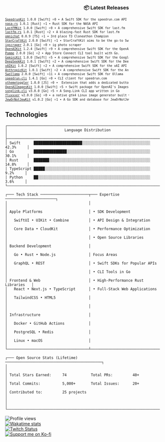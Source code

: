 





















































































<!-- Recent Releases -->
<div style="width: 80%; text-align: right;">
<h3>📦 Latest Releases</h3>
<pre style="text-align: left; margin-left: auto; font-size: 0.7em; line-height: 1.4;">
<a href="https://github.com/marcusziade/SpeedrunKit/releases/tag/1.0.0">SpeedrunKit</a> 1.0.0 [Swift] ⭐0 • A Swift SDK for the speedrun.com API
<a href="https://github.com/marcusziade/nasa-rs/releases/tag/1.0.1">nasa-rs</a> 1.0.1 [Rust] ⭐1 • Rust SDK for the NASA API
<a href="https://github.com/marcusziade/LastFMKit/releases/tag/1.0.0">LastFMKit</a> 1.0.0 [Swift] ⭐0 • A comprehensive Swift SDK for last.fm
<a href="https://github.com/marcusziade/lastfm-rs/releases/tag/1.0.1">lastfm-rs</a> 1.0.1 [Rust] ⭐2 • A blazing-fast Rust SDK for last.fm
<a href="https://github.com/marcusziade/omnichat/releases/tag/0.0.9">omnichat</a> 0.0.9 [TS] ⭐1 • 3rd place T3 Cloneathon Champion
<a href="https://github.com/marcusziade/StarCraftKit/releases/tag/2.0.0">StarCraftKit</a> 2.0.0 [Swift] ⭐1 • StarCraftKit aims to be the go-to Swift package for developers working with the StarCraft II pro scene.
<a href="https://github.com/marcusziade/igscraper/releases/tag/2.0.1">igscraper</a> 2.0.1 [Go] ⭐0 • ig photo scraper
<a href="https://github.com/marcusziade/OpenAIKit/releases/tag/1.2.4">OpenAIKit</a> 1.2.4 [Swift] ⭐9 • A comprehensive Swift SDK for the OpenAI API.
<a href="https://github.com/marcusziade/Pomme/releases/tag/2.0.0">Pomme</a> 2.0.0 [Go] ⭐2 • App Store Connect CLI tool built with Go.
<a href="https://github.com/marcusziade/GeminiKit/releases/tag/1.0.0">GeminiKit</a> 1.0.0 [Swift] ⭐5 • A comprehensive Swift SDK for the Google Gemini API
<a href="https://github.com/marcusziade/DeepSeekKit/releases/tag/1.0.1">DeepSeekKit</a> 1.0.1 [Swift] ⭐2 • A comprehensive Swift SDK for the DeepSeek API
<a href="https://github.com/marcusziade/xAIKit/releases/tag/1.0.2">xAIKit</a> 1.0.2 [Swift] ⭐2 • A comprehensive Swift SDK for the xAI API
<a href="https://github.com/marcusziade/AnthropicKit/releases/tag/1.0.1">AnthropicKit</a> 1.0.1 [Swift] ⭐2 • A comprehensive Swift SDK for the Anthropic API
<a href="https://github.com/marcusziade/Swollama/releases/tag/2.0.0">Swollama</a> 2.0.0 [Swift] ⭐11 • A comprehensive Swift SDK for Ollama
<a href="https://github.com/marcusziade/speedrun-cli/releases/tag/1.4.1">speedrun-cli</a> 1.4.1 [Go] ⭐0 • CLI client for speedrun.com
<a href="https://github.com/marcusziade/xthemetoggler/releases/tag/1.0.0">xthemetoggler</a> 1.0.0 [JS] ⭐0 •  Extension that adds a dedicated button on X.com to quickly access display settings
<a href="https://github.com/marcusziade/OpenAIImagesKit/releases/tag/1.0.0">OpenAIImagesKit</a> 1.0.0 [Swift] ⭐5 • Swift package for OpenAI's Images API
<a href="https://github.com/marcusziade/songlink-cli/releases/tag/v3.0.0">songlink-cli</a> v3.0.0 [Go] ⭐5 • A Song.Link CLI app written in Go
<a href="https://github.com/marcusziade/fluxxxer/releases/tag/v2.0.0">fluxxxer</a> v2.0.0 [Go] ⭐0 • a native gtk4 Linux image generator built with Go
<a href="https://github.com/marcusziade/JewOrNotJewKit/releases/tag/v1.0.2">JewOrNotJewKit</a> v1.0.2 [Go] ⭐1 • A Go SDK and database for JewOrNotJew(dot)com
</pre>
</div>
<!-- End Recent Releases -->



























## Technologies

```
┌──────────────────────────────────────────────────────────────────────────────┐
│                          Language Distribution                                │
├──────────────────────────────────────────────────────────────────────────────┤
│ Swift      ██████████████████████░░░░░░░░░░░░░░░░░░░░░░░░░░░░░░░   42.3%     │
│ Go         ███████████████░░░░░░░░░░░░░░░░░░░░░░░░░░░░░░░░░░░░░░   30.1%     │
│ Rust       ███████░░░░░░░░░░░░░░░░░░░░░░░░░░░░░░░░░░░░░░░░░░░░░░   14.8%     │
│ TypeScript █████░░░░░░░░░░░░░░░░░░░░░░░░░░░░░░░░░░░░░░░░░░░░░░░░    9.2%     │
│ Python     ██░░░░░░░░░░░░░░░░░░░░░░░░░░░░░░░░░░░░░░░░░░░░░░░░░░░    3.6%     │
└──────────────────────────────────────────────────────────────────────────────┘

┌─── Tech Stack ──────────────────────┬─── Expertise ───────────────────────┐
│                                     │                                     │
│ Apple Platforms                     │ • SDK Development                   │
│   SwiftUI • UIKit • Combine         │ • API Design & Integration          │
│   Core Data • CloudKit              │ • Performance Optimization          │
│                                     │ • Open Source Libraries             │
│ Backend Development                 │                                     │
│   Go • Rust • Node.js               │ Focus Areas                         │
│   GraphQL • REST                    │ • Swift SDKs for Popular APIs       │
│                                     │ • CLI Tools in Go                   │
│ Frontend & Web                      │ • High-Performance Rust Libraries   │
│   React • Next.js • TypeScript      │ • Full-Stack Web Applications       │
│   TailwindCSS • HTML5               │                                     │
│                                     │                                     │
│ Infrastructure                      │                                     │
│   Docker • GitHub Actions           │                                     │
│   PostgreSQL • Redis                │                                     │
│   Linux • macOS                     │                                     │
└─────────────────────────────────────┴─────────────────────────────────────┘
```

```
┌─── Open Source Stats (Lifetime) ────────────────────────────────────────────┐
│                                                                              │
│ Total Stars Earned:     74           Total PRs:         40+                 │
│ Total Commits:          5,000+       Total Issues:      20+                 │
│ Contributed to:         25 projects                                         │
│                                                                              │
└──────────────────────────────────────────────────────────────────────────────┘
```






























































</div>


<div style="display: flex; justify-content: space-between; align-items: flex-start;">
  <div style="width: 35%;">
    <img src="https://komarev.com/ghpvc/?username=marcusziade&label=Profile%20views&color=0e75b6&style=flat" alt="Profile views" /><br>
    <a href="https://wakatime.com/@52d828f5-807b-496a-bfc0-5dbef43c05e5"><img src="https://wakatime.com/badge/user/52d828f5-807b-496a-bfc0-5dbef43c05e5.svg" alt="Wakatime stats" /></a><br>
    <a href="https://www.twitch.tv/guitaripod"><img src="https://img.shields.io/twitch/status/guitaripod?logo=twitchsx&style=for-the-badge&color=0891b2&labelColor=7F00FF&label=TWITCH+STATUS" alt="Twitch Status" /></a><br>
    <a href="https://ko-fi.com/A0A6EOA7C"><img src="https://ko-fi.com/img/githubbutton_sm.svg" alt="Support me on Ko-fi" /></a><br>
  </div>

  
